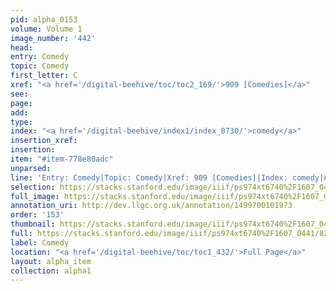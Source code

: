 ```yaml
---
pid: alpha_0153
volume: Volume 1
image_number: '442'
head: 
entry: Comedy
topic: Comedy
first_letter: C
xref: "<a href='/digital-beehive/toc/toc2_169/'>909 [Comedies]</a>"
see: 
page: 
add: 
type: 
index: "<a href='/digital-beehive/index1/index_0730/'>comedy</a>"
insertion_xref: 
insertion: 
item: "#item-778e80adc"
unparsed: 
line: 'Entry: Comedy|Topic: Comedy|Xref: 909 [Comedies]|Index: comedy|#item-778e80adc'
selection: https://stacks.stanford.edu/image/iiif/ps974xt6740%2F1607_0441/823,3483,3030,452/full/0/default.jpg
full_image: https://stacks.stanford.edu/image/iiif/ps974xt6740%2F1607_0441/full/full/0/default.jpg
annotation_uri: http://dev.llgc.org.uk/annotation/1499700101973
order: '153'
thumbnail: https://stacks.stanford.edu/image/iiif/ps974xt6740%2F1607_0441/823,3483,600,180/250,/0/default.jpg
full: https://stacks.stanford.edu/image/iiif/ps974xt6740%2F1607_0441/823,3483,3030,452/full/0/default.jpg
label: Comedy
location: "<a href='/digital-beehive/toc/toc1_432/'>Full Page</a>"
layout: alpha_item
collection: alpha1
---
```

